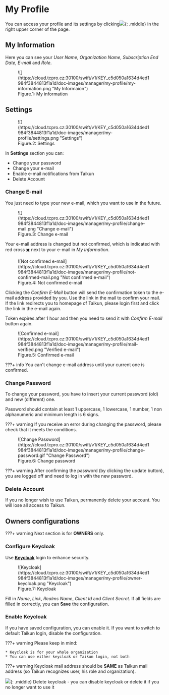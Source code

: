 # **My Profile**

You can access your profile and its settings by clicking![](https://cloud.tcpro.cz:30100/swift/v1/KEY_c5d050a1634d4ed1984f3844813f1a1d/doc-images/manager/dashboard/my-profile.png){: .middle} in the right upper corner of the page.

## **My Information**

Here you can see your *User Name*, *Organization Name*, *Subscription End Date*, *E-mail* and *Role*.

<figure markdown>
  ![](https://cloud.tcpro.cz:30100/swift/v1/KEY_c5d050a1634d4ed1984f3844813f1a1d/doc-images/manager/my-profile/my-information.png "My Informaion")
  <figcaption>Figure.1: My information</figcaption>
</figure>

## **Settings**

<figure markdown>
  ![](https://cloud.tcpro.cz:30100/swift/v1/KEY_c5d050a1634d4ed1984f3844813f1a1d/doc-images/manager/my-profile/settings.png "Settings")
  <figcaption>Figure.2: Settings</figcaption>
</figure>

In **Settings** section you can:

* Change your password
* Change your e-mail
* Enable e-mail notifications from Taikun
* Delete Account

### **Change E-mail**

You just need to type your new e-mail, which you want to use in the future.

<figure markdown>
  ![](https://cloud.tcpro.cz:30100/swift/v1/KEY_c5d050a1634d4ed1984f3844813f1a1d/doc-images/manager/my-profile/change-mail.png "Change e-mail")
  <figcaption>Figure.3: Change e-mail</figcaption>
</figure>

Your e-mail address is changed but not confirmed, which is indicated with red cross :heavy_multiplication_x: next to your e-mail in *My Information*.

<figure markdown>
  ![Not confirmed e-mail](https://cloud.tcpro.cz:30100/swift/v1/KEY_c5d050a1634d4ed1984f3844813f1a1d/doc-images/manager/my-profile/not-confirmed-mail.png "Not confirmed e-mail")
  <figcaption>Figure.4: Not confirmed e-mail</figcaption>
</figure>

Clicking the *Confirm E-Mail* button will send the confirmation token to the e-mail address provided by you. Use the link in the mail to confirm your mail. If the link redirects you to homepage of Taikun, please login first and click the link in the e-mail again.

Token expires after 1 hour and then you need to send it with *Confirm E-mail* button again.

<figure markdown>
  ![Confirmed e-mail](https://cloud.tcpro.cz:30100/swift/v1/KEY_c5d050a1634d4ed1984f3844813f1a1d/doc-images/manager/my-profile/mail-verified.png "Verified e-mail")
  <figcaption>Figure.5: Confirmed e-mail</figcaption>
</figure>

???+ info
    You can't change e-mail address until your current one is confirmed.

### **Change Password**

To change your password, you have to insert your current password (old) and new (different) one.

Password should contain at least 1 uppercase, 1 lowercase, 1 number, 1 non alphanumeric and minimum length is 6 signs.

???+ warning
    If you receive an error during changing the password, please check that it meets the conditions.

<figure markdown>
  ![Change Password](https://cloud.tcpro.cz:30100/swift/v1/KEY_c5d050a1634d4ed1984f3844813f1a1d/doc-images/manager/my-profile/change-password.gif "Change Password")
  <figcaption>Figure.6: Change password</figcaption>
</figure>

???+ warning
    After confirming the password (by clicking the update button), you are logged off and need to log in with the new password.

### **Delete Account**

If you no longer wish to use Taikun, permanently delete your account. You will lose all access to Taikun.

## **Owners configurations**

???+ warning
    Next section is for **OWNERS** only.

### **Configure Keycloak**

Use [**Keycloak**](https://www.keycloak.org) login to enhance security.

<figure markdown>
  ![Keycloak](https://cloud.tcpro.cz:30100/swift/v1/KEY_c5d050a1634d4ed1984f3844813f1a1d/doc-images/manager/my-profile/owner-keycloak.png "Keycloak")
  <figcaption>Figure.7: Keycloak</figcaption>
</figure>

Fill in *Name*, *Link*, *Realms* *Name*, *Client* *Id* and *Client* *Secret*. If all fields are filled in correctly, you can **Save** the configuration.

### **Enable Keycloak**

If you have saved configuration, you can enable it. If you want to switch to default Taikun login, disable the configuration.

???+ warning
    Please keep in mind:

    * Keycloak is for your whole organization
    * You can use either keycloak or Taikun login, not both

???+ warning
    Keycloak mail address should be **SAME** as Taikun mail address (so Taikun recognizes user, his role and organization).

![](https://cloud.tcpro.cz:30100/swift/v1/KEY_c5d050a1634d4ed1984f3844813f1a1d/doc-images/icons/delete.png){: .middle} Delete keycloak - you can disable keycloak or delete it if you no longer want to use it
